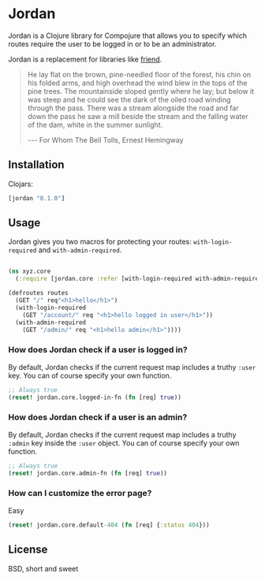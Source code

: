 Jordan
======

Jordan is a Clojure library for Compojure that allows you to specify which
routes require the user to be logged in or to be an administrator.

Jordan is a replacement for libraries like [friend][1].

[1]: https://github.com/cemerick/friend

> He lay flat on the brown, pine-needled floor of the forest, his chin on his
> folded arms, and high overhead the wind blew in the tops of the pine trees.
> The mountainside sloped gently where he lay; but below it was steep and he
> could see the dark of the oiled road winding through the pass. There was a
> stream alongside the road and far down the pass he saw a mill beside the
> stream and the falling water of the dam, white in the summer sunlight.
>
> --- For Whom The Bell Tolls, Ernest Hemingway

Installation
------------

Clojars:

``` clojure
[jordan "0.1.0"]
```

Usage
-----

Jordan gives you two macros for protecting your routes: `with-login-required`
and `with-admin-required`.

``` clojure

(ns xyz.core
  (:require [jordan.core :refer [with-login-required with-admin-required]]))

(defroutes routes
  (GET "/" req"<h1>hello</h1>")
  (with-login-required
    (GET "/account/" req "<h1>hello logged in user</h1>"))
  (with-admin-required
    (GET "/admin/" req "<h1>hello admin</h1>"))))

```

### How does Jordan check if a user is logged in?

By default, Jordan checks if the current request map includes a truthy `:user`
key.  You can of course specify your own function.

``` clojure
;; Always true
(reset! jordan.core.logged-in-fn (fn [req] true))
```

### How does Jordan check if a user is an admin?

By default, Jordan checks if the current request map includes a truthy `:admin`
key inside the `:user` object.  You can of course specify your own function.

``` clojure
;; Always true
(reset! jordan.core.admin-fn (fn [req] true))
```

### How can I customize the error page?

Easy

``` clojure
(reset! jordan.core.default-404 (fn [req] {:status 404}))
```

License
-------

BSD, short and sweet
